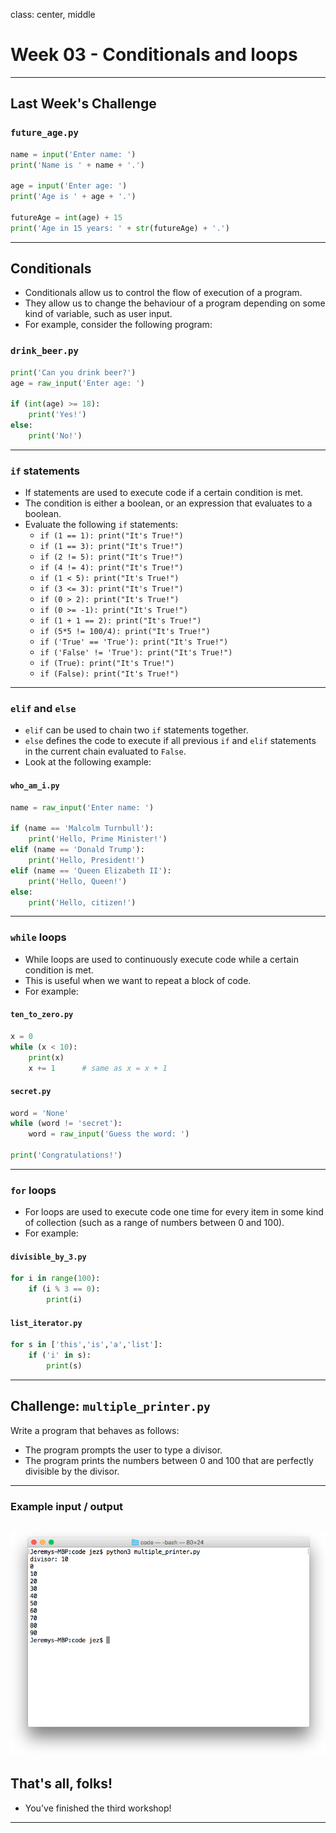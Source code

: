 class: center, middle

# Week 03 - Conditionals and loops
---

## Last Week's Challenge
### `future_age.py`
```python
name = input('Enter name: ')
print('Name is ' + name + '.')

age = input('Enter age: ')
print('Age is ' + age + '.')

futureAge = int(age) + 15
print('Age in 15 years: ' + str(futureAge) + '.')
```
---

## Conditionals
* Conditionals allow us to control the flow of execution of a program.
* They allow us to change the behaviour of a program depending on some kind of variable, such as user input.
* For example, consider the following program:

### `drink_beer.py`
```python
print('Can you drink beer?')
age = raw_input('Enter age: ')

if (int(age) >= 18):
    print('Yes!')
else:
    print('No!')
```

---

### `if` statements
* If statements are used to execute code if a certain condition is met. 
* The condition is either a boolean, or an expression that evaluates to a boolean.
* Evaluate the following `if` statements:
    - `if (1 == 1): print("It's True!")`
    - `if (1 == 3): print("It's True!")`
    - `if (2 != 5): print("It's True!")`
    - `if (4 != 4): print("It's True!")`
    - `if (1 < 5): print("It's True!")`
    - `if (3 <= 3): print("It's True!")`
    - `if (0 > 2): print("It's True!")`
    - `if (0 >= -1): print("It's True!")`
    - `if (1 + 1 == 2): print("It's True!")`
    - `if (5*5 != 100/4): print("It's True!")`
    - `if ('True' == 'True'): print("It's True!")`
    - `if ('False' != 'True'): print("It's True!")`
    - `if (True): print("It's True!")`
    - `if (False): print("It's True!")`
---

### `elif` and `else`
* `elif` can be used to chain two `if` statements together.
* `else` defines the code to execute if all previous `if` and `elif` statements in the current chain evaluated to `False`.
* Look at the following example:

#### `who_am_i.py`
```python 
name = raw_input('Enter name: ')

if (name == 'Malcolm Turnbull'):
    print('Hello, Prime Minister!')
elif (name == 'Donald Trump'):
    print('Hello, President!')
elif (name == 'Queen Elizabeth II'):
    print('Hello, Queen!')
else:
    print('Hello, citizen!')
```
---

### `while` loops
* While loops are used to continuously execute code while a certain condition is met.
* This is useful when we want to repeat a block of code.
* For example:

#### `ten_to_zero.py`
```python
x = 0
while (x < 10):
    print(x)
    x += 1      # same as x = x + 1
```

#### `secret.py`
```python
word = 'None'
while (word != 'secret'):
    word = raw_input('Guess the word: ')

print('Congratulations!')
```
---

### `for` loops
* For loops are used to execute code one time for every item in some kind of collection (such as a range of numbers between 0 and 100).
* For example:

#### `divisible_by_3.py`
```python
for i in range(100):
    if (i % 3 == 0):
        print(i)
```

#### `list_iterator.py`
```python
for s in ['this','is','a','list']:
    if ('i' in s):
        print(s)
```
---

## Challenge: `multiple_printer.py`
Write a program that behaves as follows:
* The program prompts the user to type a divisor.
* The program prints the numbers between 0 and 100 that are perfectly divisible by the divisor.

---
### Example input / output
![:scale 90%](images/challenge.png)
---

## That's all, folks!
* You've finished the third workshop!
---